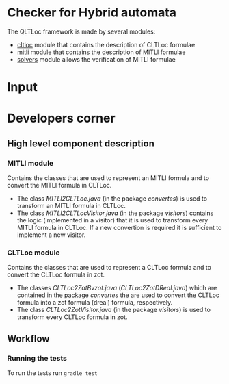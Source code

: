 # Checker for Hybrid automata

The QLTLoc framework is made by several modules:

* [cltloc](/cltloc) module that contains the description of CLTLoc formulae
* [mitli](/mitli) module that contains the description of  MITLI formulae
* [solvers](/solvers) module allows the verification of MITLI formulae


# Input

# Developers corner

## High level component description
### MITLI module
Contains the classes that are used to represent an MITLI formula and to convert the MITLI formula in CLTLoc. 

* The class *MITLI2CLTLoc.java* (in the package *convertes*) is used to transform an MITLI formula in CLTLoc.
* The class *MITLI2CLTLocVisitor.java* (in the package *visitors*) contains the logic (implemented in a visitor) that it is used to transform every MITLI formula in CLTLoc. 
If a new convertion is required it is sufficient to implement a new visitor.

### CLTLoc module
Contains the classes that are used to represent a CLTLoc formula and to convert the CLTLoc formula in zot.
* The classes *CLTLoc2ZotBvzot.java* (*CLTLoc2ZotDReal.java*) which are contained in the package *convertes* the are used to convert the CLTLoc formula into a zot formula (dreal) formula, respectively.
* The class *CLTLoc2ZotVisitor.java* (in the package *visitors*) is used to transform every CLTLoc formula in zot.


## Workflow
### Running the tests
To run the tests run
`gradle test`

